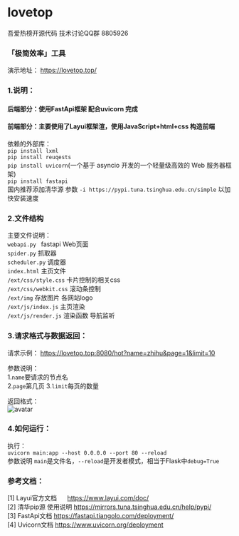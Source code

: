 # lovetop
吾爱热榜开源代码  技术讨论QQ群 8805926

### 「极简效率」工具

演示地址： https://lovetop.top/

### 1.说明： 
#### 后端部分：使用FastApi框架 配合uvicorn 完成
#### 前端部分：主要使用了Layui框架渲，使用JavaScript+html+css 构造前端
依赖的外部库：    
`pip install lxml`  
`pip install reuqests`   
`pip install uvicorn`(一个基于 asyncio 开发的一个轻量级高效的 Web 服务器框架)  
`pip install fastapi`   
国内推荐添加清华源 参数  `-i https://pypi.tuna.tsinghua.edu.cn/simple` 以加快安装速度  

### 2.文件结构

主要文件说明：  
`webapi.py `    fastapi Web页面  
`spider.py`     抓取器  
`scheduler.py`  调度器  
`index.html`    主页文件  
`/ext/css/style.css` 卡片控制的相关css  
`/ext/css/webkit.css` 滚动条控制   
`/ext/img`  存放图片 各网站logo   
`/ext/js/index.js`  主页渲染    
`/ext/js/render.js` 渲染函数 导航监听    

### 3.请求格式与数据返回：  
请求示例： https://lovetop.top:8080/hot?name=zhihu&page=1&limit=10  

参数说明：  
1.`name`要请求的节点名  
2.`page`第几页
3.`limit`每页的数量

返回格式：  
![avatar](https://raw.githubusercontent.com/LookCos/lovetop/master/preview/json.jpg)
### 4.如何运行：
执行：  
`uvicorn main:app --host 0.0.0.0 --port 80 --reload`  
参数说明 `main`是文件名，`--reload`是开发者模式，相当于Flask中`debug=True`  

### 参考文档：  
[1] Layui官方文档&nbsp; &nbsp; &nbsp; https://www.layui.com/doc/  
[2] 清华pip源 使用说明 https://mirrors.tuna.tsinghua.edu.cn/help/pypi/  
[3]  FastApi文档       https://fastapi.tiangolo.com/deployment/  
[4]  Uvicorn文档       https://www.uvicorn.org/deployment
